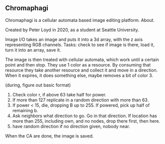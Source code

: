 <h2>Chromaphagi</h2>
Chromaphagi is a cellular automata based image editing platform.
About.

Created by Peter Loyd in 2020, as a student at Seattle University.

Image I/O takes an image and puts it into a 3d array, with the z axis
representing RGB channels. Tasks: check to see if image is there, load it,
turn it into an array, save it.

The image is then treated with cellular automata, which work until a certain
point and then stop. They use 1 color as a resource. By consuming that
 resource they take another resource and collect it and move in a direction.
 When it expires, it does something else, maybe removes a bit of
 color 3.

(during, figure out basic format)

1. Check color r, if above 63 take half for power.
2. If more than 127 replicate in a random direction with more than 63.
2. If power < 15, die, dropping B up to 255.
    If powered, pick up half of remaining b.
3. Ask neighbors what direction to go. Go in that direction.
    If location has more than 255, including own, and no nodes, drop there
    first, then here.
4. have random direction if no direction given, nobody near.

When the CA are done, the image is saved.